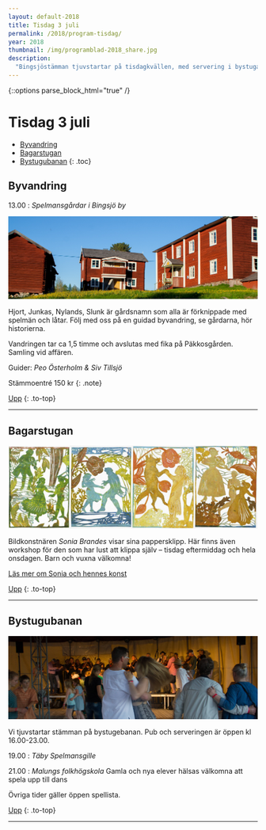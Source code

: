 ```yaml
---
layout: default-2018
title: Tisdag 3 juli
permalink: /2018/program-tisdag/
year: 2018
thumbnail: /img/programblad-2018_share.jpg
description:
  "Bingsjöstämman tjuvstartar på tisdagkvällen, med servering i bystugan, dans på bystugubanan och vandring genom byn."
---
```


{::options parse_block_html="true" /}
<div class="glacier">

# Tisdag 3 juli

- [Byvandring](#byvandring)
- [Bagarstugan](#bagarstugan)
- [Bystugubanan](#bystugubanan)
{: .toc}


## Byvandring

13.00
: _Spelmansgårdar i Bingsjö by_

![](/img/page/daniels_2010.jpg)

Hjort, Junkas, Nylands, Slunk är gårdsnamn som alla är förknippade med spelmän och låtar. Följ med oss på en guidad byvandring, se gårdarna, hör historierna.

Vandringen tar ca 1,5 timme och avslutas med fika på Päkkosgården. Samling vid affären.

Guider: _Peo Österholm & Siv Tillsjö_

Stämmoentré 150 kr
{: .note}


[Upp](#tisdag-3-juli)
{: .to-top}

----

## Bagarstugan

![](/img/page/sonia-brandes_2017.jpg)

Bildkonstnären _Sonia Brandes_ visar sina pappersklipp. Här finns även workshop för den som har lust att klippa själv – tisdag eftermiddag och hela onsdagen. Barn och vuxna välkomna!

[Läs mer om Sonia och hennes konst](http://soniabrandes.dk/)

[Upp](#tisdag-3-juli)
{: .to-top}

----


## Bystugubanan
![](/img/page/bystugubanan2_2015.jpg)

Vi tjuvstartar stämman på bystugebanan. Pub och serveringen är öppen kl 16.00-23.00.

19.00
: _Täby Spelmansgille_

21.00
: _Malungs folkhögskola_
Gamla och nya elever hälsas välkomna att spela upp till dans

Övriga tider gäller öppen spellista.

[Upp](#tisdag-3-juli)
{: .to-top}

----


</div>
